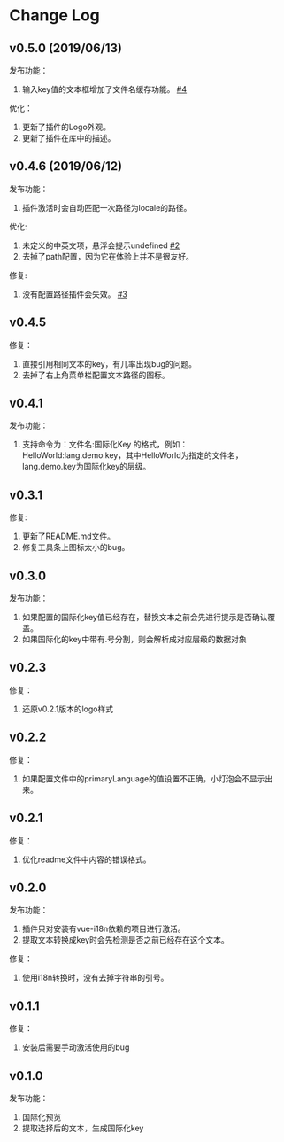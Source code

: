 # Change Log

## v0.5.0 (2019/06/13)
发布功能：
1. 输入key值的文本框增加了文件名缓存功能。 [#4](https://github.com/pfzhengd/vue-i18n-manage/issues/4)

优化：
1. 更新了插件的Logo外观。
2. 更新了插件在库中的描述。

## v0.4.6 (2019/06/12)
发布功能：
1. 插件激活时会自动匹配一次路径为locale的路径。

优化:
1. 未定义的中英文项，悬浮会提示undefined [#2](https://github.com/pfzhengd/vue-i18n-manage/issues/2)  
2. 去掉了path配置，因为它在体验上并不是很友好。

修复:
1. 没有配置路径插件会失效。 [#3](https://github.com/pfzhengd/vue-i18n-manage/issues/3)

## v0.4.5  
修复：
1. 直接引用相同文本的key，有几率出现bug的问题。
2. 去掉了右上角菜单栏配置文本路径的图标。

## v0.4.1
发布功能：
1. 支持命令为：文件名:国际化Key 的格式，例如：HelloWorld:lang.demo.key，其中HelloWorld为指定的文件名，lang.demo.key为国际化key的层级。

## v0.3.1
修复:
1. 更新了README.md文件。
2. 修复工具条上图标太小的bug。

## v0.3.0  
发布功能：  
1. 如果配置的国际化key值已经存在，替换文本之前会先进行提示是否确认覆盖。
2. 如果国际化的key中带有.号分割，则会解析成对应层级的数据对象

## v0.2.3  
修复：
1. 还原v0.2.1版本的logo样式

## v0.2.2
修复：
1. 如果配置文件中的primaryLanguage的值设置不正确，小灯泡会不显示出来。

## v0.2.1
修复：
1. 优化readme文件中内容的错误格式。

## v0.2.0
发布功能：
1. 插件只对安装有vue-i18n依赖的项目进行激活。
2. 提取文本转换成key时会先检测是否之前已经存在这个文本。

修复：
1. 使用i18n转换时，没有去掉字符串的引号。

## v0.1.1
修复：
1. 安装后需要手动激活使用的bug

## v0.1.0
发布功能：
1. 国际化预览  
2. 提取选择后的文本，生成国际化key  
